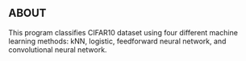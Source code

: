 ABOUT
-------------------------

This program classifies CIFAR10 dataset using four different machine learning methods: kNN, logistic, feedforward neural network, and convolutional neural network.
